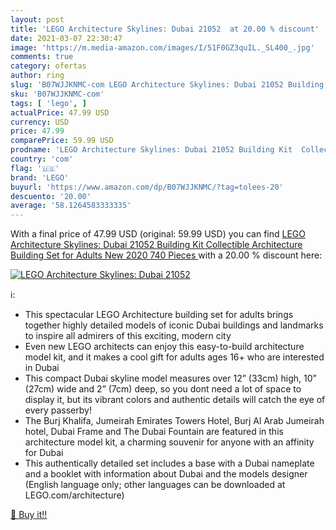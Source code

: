 ```yaml
---
layout: post
title: 'LEGO Architecture Skylines: Dubai 21052  at 20.00 % discount'
date: 2021-03-07 22:30:47
image: 'https://m.media-amazon.com/images/I/51F0GZ3quIL._SL400_.jpg'
comments: true
category: ofertas
author: ring
slug: 'B07WJJKNMC-com LEGO Architecture Skylines: Dubai 21052 Building Kit...'
sku: 'B07WJJKNMC-com'
tags: [ 'lego', ]
actualPrice: 47.99 USD
currency: USD
price: 47.99
comparePrice: 59.99 USD
prodname: 'LEGO Architecture Skylines: Dubai 21052 Building Kit  Collectible Architecture Building Set for Adults  New 2020  740 Pieces '
country: 'com'
flag: '🇺🇸'
brand: 'LEGO'
buyurl: 'https://www.amazon.com/dp/B07WJJKNMC/?tag=tolees-20'
descuento: '20.00'
average: '58.1264583333335'
---
```


With a final price of 47.99 USD (original: 59.99 USD) you can find [LEGO Architecture Skylines: Dubai 21052 Building Kit  Collectible Architecture Building Set for Adults  New 2020  740 Pieces ](https://www.amazon.com/dp/B07WJJKNMC/?tag=tolees-20) with a  20.00 % discount here:

[![LEGO Architecture Skylines: Dubai 21052 ](https://m.media-amazon.com/images/I/51F0GZ3quIL._SL400_.jpg)](https://www.amazon.com/dp/B07WJJKNMC/?tag=tolees-20)

ℹ️:

- This spectacular LEGO Architecture building set for adults brings together highly detailed models of iconic Dubai buildings and landmarks to inspire all admirers of this exciting, modern city
- Even new LEGO architects can enjoy this easy-to-build architecture model kit, and it makes a cool gift for adults ages 16+ who are interested in Dubai
- This compact Dubai skyline model measures over 12” (33cm) high, 10” (27cm) wide and 2” (7cm) deep, so you dont need a lot of space to display it, but its vibrant colors and authentic details will catch the eye of every passerby!
- The Burj Khalifa, Jumeirah Emirates Towers Hotel, Burj Al Arab Jumeirah hotel, Dubai Frame and The Dubai Fountain are featured in this architecture model kit, a charming souvenir for anyone with an affinity for Dubai
- This authentically detailed set includes a base with a Dubai nameplate and a booklet with information about Dubai and the models designer (English language only; other languages can be downloaded at LEGO.com/architecture)

[🛒 Buy it!!](https://www.amazon.com/dp/B07WJJKNMC/?tag=tolees-20)
